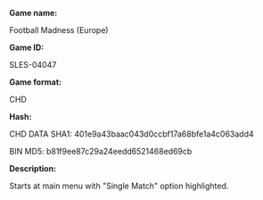 ﻿**Game name:**

Football Madness (Europe)

**Game ID:**

SLES-04047

**Game format:**

CHD

**Hash:**

CHD DATA SHA1: 401e9a43baac043d0ccbf17a68bfe1a4c063add4

BIN MD5: b81f9ee87c29a24eedd6521468ed69cb

**Description:**

Starts at main menu with "Single Match" option highlighted.